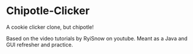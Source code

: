# Chipotle-Clicker
A cookie clicker clone, but chipotle!

Based on the video tutorials by RyiSnow on youtube. Meant as a Java and GUI refresher and practice.
